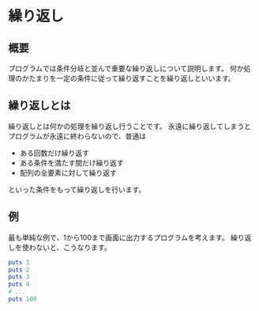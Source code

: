# 繰り返し
## 概要
プログラムでは条件分岐と並んで重要な繰り返しについて説明します。
何か処理のかたまりを一定の条件に従って繰り返すことを繰り返しといいます。

## 繰り返しとは
繰り返しとは何かの処理を繰り返し行うことです。
永遠に繰り返してしまうとプログラムが永遠に終わらないので、普通は

* ある回数だけ繰り返す
* ある条件を満たす間だけ繰り返す
* 配列の全要素に対して繰り返す

といった条件をもって繰り返しを行います。

## 例
最も単純な例で、1から100まで画面に出力するプログラムを考えます。
繰り返しを使わないと、こうなります。

```ruby
puts 1
puts 2
puts 3
puts 4
# ...
puts 100
```

